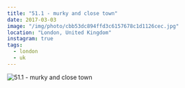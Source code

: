 ```yaml
---
title: "51.1 - murky and close town"
date: 2017-03-03
image: "/img/photo/cbb53dc894ffd3c6157678c1d1126cec.jpg"
location: "London, United Kingdom"
instagram: true
tags:
  - london
  - uk
---
```


![51.1 - murky and close town](/img/photo/cbb53dc894ffd3c6157678c1d1126cec.jpg)
